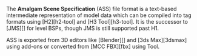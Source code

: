 The **Amalgam Scene Specification** (ASS) file format is a text-based intermediate representation of model data which can be compiled into tag formats using [H2][h2-tool] and [H3 Tool][h3-tool]. It is the successor to [JMS][] for level BSPs, though JMS is still supported past H1.

ASS is exported from 3D editors like [Blender][] and [3ds Max][3dsmax] using add-ons or converted from [MCC FBX][fbx] using Tool.
